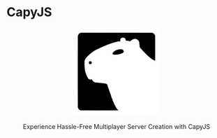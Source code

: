 # CapyJS
<center>
<img src=".github/logo.svg" width="200">

Experience Hassle-Free Multiplayer Server Creation with CapyJS
</center>
